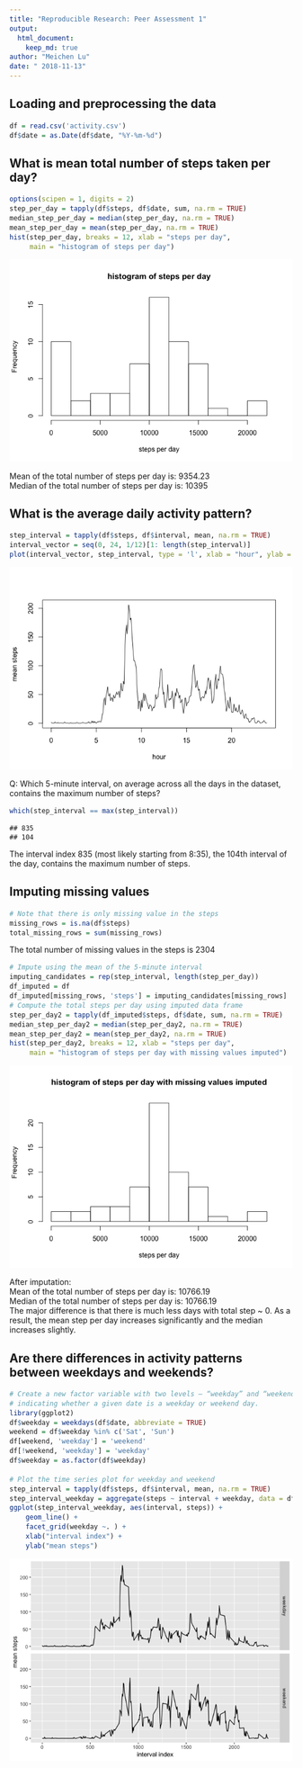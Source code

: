 ```yaml
---
title: "Reproducible Research: Peer Assessment 1"
output: 
  html_document:
    keep_md: true
author: "Meichen Lu"
date: " 2018-11-13"
---
```



## Loading and preprocessing the data

```r
df = read.csv('activity.csv')
df$date = as.Date(df$date, "%Y-%m-%d")
```

## What is mean total number of steps taken per day?

```r
options(scipen = 1, digits = 2)
step_per_day = tapply(df$steps, df$date, sum, na.rm = TRUE)
median_step_per_day = median(step_per_day, na.rm = TRUE)
mean_step_per_day = mean(step_per_day, na.rm = TRUE)
hist(step_per_day, breaks = 12, xlab = "steps per day", 
     main = "histogram of steps per day")
```

![](PA1_MeichenLu_files/figure-html/unnamed-chunk-2-1.png)<!-- -->

Mean of the total number of steps per day is: 9354.23  
Median of the total number of steps per day is: 10395  

## What is the average daily activity pattern?


```r
step_interval = tapply(df$steps, df$interval, mean, na.rm = TRUE)
interval_vector = seq(0, 24, 1/12)[1: length(step_interval)]
plot(interval_vector, step_interval, type = 'l', xlab = "hour", ylab = "mean steps")
```

![](PA1_MeichenLu_files/figure-html/unnamed-chunk-3-1.png)<!-- -->

Q: Which 5-minute interval, on average across all the days in the dataset, contains the maximum number of steps?  

```r
which(step_interval == max(step_interval))
```

```
## 835 
## 104
```
The interval index 835 (most likely starting from 8:35), the 104th interval of the day, contains the maximum number of steps.

## Imputing missing values

```r
# Note that there is only missing value in the steps
missing_rows = is.na(df$steps)
total_missing_rows = sum(missing_rows)
```

The total number of missing values in the steps is 2304


```r
# Impute using the mean of the 5-minute interval
imputing_candidates = rep(step_interval, length(step_per_day))
df_imputed = df
df_imputed[missing_rows, 'steps'] = imputing_candidates[missing_rows]
# Compute the total steps per day using imputed data frame
step_per_day2 = tapply(df_imputed$steps, df$date, sum, na.rm = TRUE)
median_step_per_day2 = median(step_per_day2, na.rm = TRUE)
mean_step_per_day2 = mean(step_per_day2, na.rm = TRUE)
hist(step_per_day2, breaks = 12, xlab = "steps per day", 
     main = "histogram of steps per day with missing values imputed")
```

![](PA1_MeichenLu_files/figure-html/unnamed-chunk-6-1.png)<!-- -->

After imputation:  
Mean of the total number of steps per day is: 10766.19  
Median of the total number of steps per day is: 10766.19  
The major difference is that there is much less days with total step ~ 0. As a result, the mean step per day increases significantly and the median increases slightly. 

## Are there differences in activity patterns between weekdays and weekends?


```r
# Create a new factor variable with two levels – “weekday” and “weekend”,
# indicating whether a given date is a weekday or weekend day.
library(ggplot2)
df$weekday = weekdays(df$date, abbreviate = TRUE)
weekend = df$weekday %in% c('Sat', 'Sun')
df[weekend, 'weekday'] = 'weekend'
df[!weekend, 'weekday'] = 'weekday'
df$weekday = as.factor(df$weekday)

# Plot the time series plot for weekday and weekend
step_interval = tapply(df$steps, df$interval, mean, na.rm = TRUE)
step_interval_weekday = aggregate(steps ~ interval + weekday, data = df, mean, na.rm = TRUE)
ggplot(step_interval_weekday, aes(interval, steps)) + 
    geom_line() + 
    facet_grid(weekday ~. ) + 
    xlab("interval index") + 
    ylab("mean steps")
```

![](PA1_MeichenLu_files/figure-html/unnamed-chunk-7-1.png)<!-- -->

